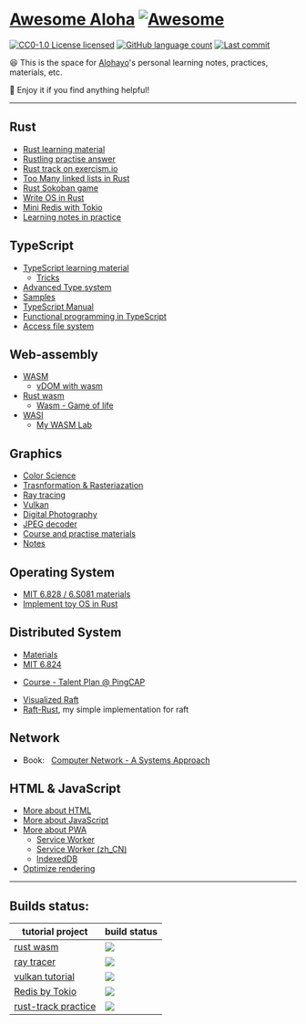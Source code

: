 # [Awesome Aloha](https://garfieldzhu.github.io/Aloha.zone.io/) [![Awesome](https://awesome.re/badge.svg)](https://awesome.re)

[![CC0-1.0 License licensed](https://img.shields.io/github/license/GarfieldZHU/Aloha-study-room)](./LICENSE)
[![GitHub language count](https://img.shields.io/github/languages/count/GarfieldZHU/Aloha-study-room)](.)
[![Last commit](https://img.shields.io/github/last-commit/GarfieldZHU/Aloha-study-room)](.)

😆 This is the space for [Alohayo](https://github.com/GarfieldZHU)'s personal learning notes, practices, materials, etc. 

🤣 Enjoy it if you find anything helpful!   

---

## Rust 
* [Rust learning material](./Rust)
* [Rustling practise answer](./Rust/rustling-answers)
* [Rust track on exercism.io](https://github.com/GarfieldZHU/rust-track)
* [Too Many linked lists in Rust](./Rust/Linked_Lists)
* [Rust Sokoban game](./Rust/Sokoban)
* [Write OS in Rust](./Rust/OS)
* [Mini Redis with Tokio](./Rust/Tokio)
* [Learning notes in practice](./Rust/Notes.md)

## TypeScript
* [TypeScript learning material](./TypeScript)
    * [Tricks](./TypeScript/tricks.md)
* [Advanced Type system](./TypeScript/type_system.md)
* [Samples](./TypeScript/TypeScriptSamples)
* [TypeScript Manual](https://github.com/zhongsp/TypeScript)
* [Functional programming in TypeScript](./TypeScript/FP)
* [Access file system](./TypeScript/FileSystem.md)

## Web-assembly
* [WASM](./wasm)
    * [vDOM with wasm](https://github.com/GarfieldZHU/WA-vDom)
* [Rust wasm](./wasm/rust-wasm)
    * [Wasm - Game of life](./wasm/rust-wasm/wasm-game-of-life)
* [WASI](./wasm/wasi)
    * [My WASM Lab](https://github.com/Turing-s-Cat/wasm-lab)

## Graphics
* [Color Science](./Graphics/ColorScience)
* [Trasnformation & Rasteriazation](./Graphics/TransformationRasterization)
* [Ray tracing](./Graphics/RayTracing)
* [Vulkan](./Graphics/Vulkan)
* [Digital Photography](./Graphics/Digital_Photography)
* [JPEG decoder](https://github.com/MROS/jpeg_tutorial)
* [Course and practise materials](./Graphics)
* [Notes](./Graphics/Notes.md)

## Operating System
* [MIT 6.828 / 6.S081 materials](./OS/MIT_6_828)
* [Implement toy OS in Rust](https://github.com/GarfieldZHU/ROS)

## Distributed System 
* [Materials](./DistributedSystem)
* [MIT 6.824](https://pdos.csail.mit.edu/6.824/index.html)
- [Course - Talent Plan @ PingCAP](https://university.pingcap.com/talent-plan/)
* [Visualized Raft](http://thesecretlivesofdata.com/raft/)
* [Raft-Rust](https://github.com/GarfieldZHU/talent-dss), my simple implementation for raft

## Network

* Book: &nbsp; [Computer Network - A Systems Approach](https://book.systemsapproach.org/index.html)

## HTML & JavaScript
* [More about HTML](./Browser/HTML)
* [More about JavaScript](./Browser/JavaScript)
* [More about PWA](./Browser/PWA)
     * [Service Worker](./Browser/PWA/ServiceWorker.md)
     * [Service Worker (zh_CN)](https://ghcdn.rawgit.org/GarfieldZHU/Aloha-study-room/master/Browser/PWA/ServiceWorker_zh-CN.html)
     * [IndexedDB](./Browser/PWA/IndexedDB.md)
* [Optimize rendering](./Browser/RenderingOptimization)


---

## Builds status:

| tutorial project        | build status           | 
| ------------- |:-------------| 
| [rust wasm](https://github.com/GarfieldZHU/Aloha.zone.io/tree/master/wasm/rust-wasm/wasm-game-of-life)      | [![](https://github.com/GarfieldZHU/Aloha-study-room/workflows/Rust-wasm/badge.svg)](https://github.com/GarfieldZHU/Aloha-study-room/actions?query=workflow%3ARust-wasm) |
| [ray tracer](https://github.com/GarfieldZHU/ray-tracer-rs)      | [![](https://github.com/GarfieldZHU/ray-tracer-rs/workflows/Ray-tracer/badge.svg)](https://github.com/GarfieldZHU/ray-tracer-rs/actions?query=workflow%3ARay-tracer) | 
| [vulkan tutorial](https://github.com/GarfieldZHU/my-vulkan) | [![](https://github.com/GarfieldZHU/my-vulkan/workflows/Vulkan-project/badge.svg)](https://github.com/GarfieldZHU/my-vulkan/actions?query=workflow%3AVulkan-project) |
| [Redis by Tokio](https://github.com/GarfieldZHU/Tiny-Redis) | [![](https://github.com/GarfieldZHU/Tiny-Redis/workflows/tiny-redis/badge.svg)](https://github.com/GarfieldZHU/Tiny-Redis/actions?query=workflow%3tiny-redis) |
| [rust-track practice](https://github.com/GarfieldZHU/my-vulkan) | [![](https://github.com/GarfieldZHU/rust-track/workflows/rust-track/badge.svg)](https://github.com/GarfieldZHU/rust-track/actions?query=workflow%3rust-track) |


